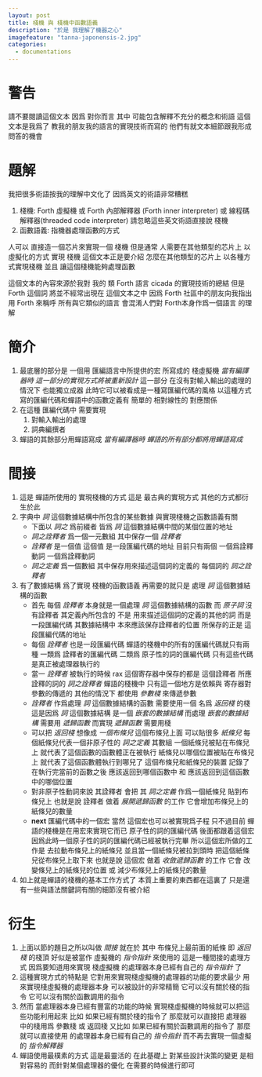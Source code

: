 ```yaml
---
layout: post
title: 棧機 與 棧機中函數語義
description: "於是 我理解了機器之心"
imagefeature: "tanna-japonensis-2.jpg"
categories:
  - documentations
---
```


警告
=================
請不要閱讀這個文本 因爲 對你而言 其中 可能包含解釋不充分的概念和術語
這個文本是我爲了 教我的朋友我的語言的實現技術而寫的 他們有就文本細節跟我形成問答的機會

題解
=================
我把很多術語按我的理解中文化了 因爲英文的術語非常糟糕

1. 棧機: Forth 虛擬機 或 Forth 內部解釋器 (Forth inner interpreter) 或 線程碼解釋器(threaded code interpreter)
   請忽略這些英文術語直接說 棧機
2. 函數語義: 指機器處理函數的方式

人可以 直接造一個芯片來實現一個 棧機
但是通常 人需要在其他類型的芯片上 以虛擬化的方式 實現 棧機
這個文本正是要介紹 怎麼在其他類型的芯片上 以各種方式實現棧機 並且 讓這個棧機能夠處理函數

這個文本的內容來源於我對 我的 類 Forth 語言 cicada 的實現技術的總結
但是 Forth 這個詞 將並不經常出現在 這個文本之中
因爲 Forth 社區中的朋友向我指出 用 Forth 來稱呼 所有與它類似的語言
會混淆人們對 Forth本身作爲一個語言 的理解

簡介
==================
1. 最底層的部分是
   一個用 匯編語言中所提供的宏 所寫成的 棧虛擬機
   *當有編譯器時 這一部分的實現方式將被重新設計*
   這一部分 在沒有對輸入輸出的處理的情況下 也能獨立成器
   此時它可以被看成是一種寫匯編代碼的風格
   以這種方式寫的匯編代碼和蟬語中的函數定義有 簡單的 相對線性的 對應關係
2. 在這種 匯編代碼中 需要實現
   1. 對輸入輸出的處理
   2. 詞典編撰者
3. 蟬語的其餘部分用蟬語寫成
   *當有編譯器時 蟬語的所有部分都將用蟬語寫成*

間接
==================
1. 這是 蟬語所使用的 實現棧機的方式
   這是 最古典的實現方式 其他的方式都衍生於此
2. 字典中 *詞* 這個數據結構中所包含的某些數據
   與實現棧機之函數語義有關
   - 下面以 *詞之* 爲前綴者
     皆爲 *詞* 這個數據結構中間的某個位置的地址
   - *詞之詮釋者*
     爲一個一元數組 其中保存一個 *詮釋者*
   - *詮釋者*
     是一個值 這個值 是一段匯編代碼的地址
     目前只有兩個 一個爲詮釋動詞 一個爲詮釋動詞
   - *詞之定義*
     爲一個數組 其中保存用來描述這個詞的定義的 每個詞的 *詞之詮釋者*
3. 有了數據結構
   爲了實現 棧機的函數語義
   再需要的就只是 處理 *詞* 這個數據結構的函數
   - 首先 每個 *詮釋者* 本身就是一個處理 *詞* 這個數據結構的函數
     而 *原子詞* 沒有詮釋者
     其定義內所包含的 不是 用來描述這個詞的定義的其他的詞
     而是 一段匯編代碼
     其數據結構中 本來應該保存詮釋者的位置 所保存的正是 這段匯編代碼的地址
   - 每個 *詮釋者* 也是一段匯編代碼
     蟬語的棧機中的所有的匯編代碼就只有兩種 一類爲 詮釋者的匯編代碼 二類爲 原子性的詞的匯編代碼
     只有這些代碼是真正被處理器執行的
   - 當一 *詮釋者* 被執行的時候
     rax 這個寄存器中保存的都是 這個詮釋者 所應詮釋的詞的 *詞之詮釋者*
     蟬語的棧機中 只有這一個地方是依賴與 寄存器對參數的傳遞的
     其他的情況下 都使用 *參數棧* 來傳遞參數
   - *詮釋者* 作爲處理 *詞* 這個數據結構的函數
     需要使用一個 名爲 *返回棧* 的棧
     這是因爲 *詞* 這個數據結構 是一個 *嵌套的數據結構*
     而處理 *嵌套的數據結構* 需要用 *遞歸函數*
     而實現 *遞歸函數* 需要用棧
   - 可以把 *返回棧* 想像成 *一個布條兒*
     這個布條兒上面 可以貼很多 *紙條兒*
     每個紙條兒代表一個非原子性的 *詞之定義* 其數組
     一個紙條兒被貼在布條兒上 就代表了這個函數的函數體正在被執行
     紙條兒以哪個位置被貼在布條兒上 就代表了這個函數體執行到哪兒了
     這個布條兒和紙條兒的裝置 記錄了 在執行完當前的函數之後
     應該返回到哪個函數中 和 應該返回到這個函數中的哪個位置
   - 對非原子性動詞來說
     其詮釋者 會把 其 *詞之定義* 作爲一個紙條兒 貼到布條兒上
     也就是說 詮釋者 做着 *展開遞歸函數* 的工作
     它會增加布條兒上的紙條兒的數量
   - **next** 匯編代碼中的一個宏
     當然 這個宏也可以被實現爲子程
     只不過目前 蟬語的棧機是在用宏來實現它而已
     原子性的詞的匯編代碼 後面都跟着這個宏
     因爲此時一個原子性的詞的匯編代碼已經被執行完畢
     所以這個宏所做的工作是
     去拉動布條兒上的紙條兒
     並且當一個紙條兒被拉到頭時
     把這個紙條兒從布條兒上取下來
     也就是說 這個宏 做着 *收斂遞歸函數* 的工作
     它會 改變條兒上的紙條兒的位置
     或 減少布條兒上的紙條兒的數量
4. 如上就是蟬語的棧機的基本工作方式了
   本質上重要的東西都在這裏了
   只是還有一些與語法關鍵詞有關的細節沒有被介紹

衍生
==================
1. 上面以節的題目之所以叫做 *間接*
   就在於 其中 布條兒上最前面的紙條
   即 *返回棧* 的棧頂
   好似是被當作 虛擬機的 *指令指針* 來使用的
   這是一種間接的處理方式
   因爲要知道用來實現 棧虛擬機 的處理器本身已經有自己的 *指令指針* 了
2. 這種實現方式的特點是
   它對用來實現棧虛擬機的處理器的功能的要求最少
   用來實現棧虛擬機的處理器本身
   可以被設計的非常精簡
   它可以沒有關於棧的指令
   它可以沒有關於函數調用的指令
3. 然而
   當處理器本身已經有豐富的功能的時候
   實現棧虛擬機的時候就可以把這些功能利用起來
   比如 如果已經有關於棧的指令了
   那麼就可以直接把 處理器 中的棧用爲 參數棧 或 返回棧
   又比如 如果已經有關於函數調用的指令了
   那麼就可以直接使用 的處理器本身已經有自己的 *指令指針*
   而不再去實現一個虛擬的 *指令解釋器*
4. 蟬語使用最樸素的方式
   這是最靈活的
   在此基礎上 對某些設計決策的變更 是相對容易的
   而針對某個處理器的優化 在需要的時候進行即可
